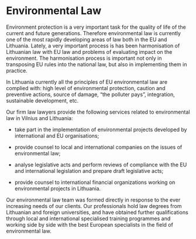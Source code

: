 # Environmental Law

Environment protection is a very important task for the quality of life of the current and future generations. Therefore environmental law is currently one of the most rapidly developing areas of law both in the EU and Lithuania. Lately, a very important process is has been harmonisation of Lithuanian law with EU law and problems of evaluating impact on the environment. The harmonisation process is important not only in transposing EU rules into the national law, but also in implementing them in practice. 

In Lithuania currently all the principles of EU environmental law are complied with: high level of environmental protection, caution and preventive actions, source of damage, “the polluter pays”, integration, sustainable development, etc.

Our firm law lawyers provide the following services related to environmental law in Vilnius and Lithuania:

- take part in the implementation of environmental projects developed by international and EU organisations;

- provide counsel to local and international companies on the issues of environmental law;

- analyse legislative acts and perform reviews of compliance with the EU and international legislation and prepare draft legislative acts;

- provide counsel to international financial organizations working on environmental projects in Lithuania.

Our environmental law team was formed directly in response to the ever increasing needs of our clients. Our professionals hold law degrees from Lithuanian and foreign universities, and have obtained further qualifications through local and international specialised training programmes and working side by side with the best European specialists in the field of environmental law.

